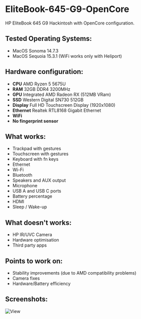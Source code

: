 # EliteBook-645-G9-OpenCore
HP EliteBook 645 G9 Hackintosh with OpenCore configuration.

## Tested Operating Systems:
- MacOS Sonoma 14.7.3
- MacOS Sequoia 15.3.1 (WiFi works only with Heliport)

## Hardware configuration:
- **CPU** AMD Ryzen 5 5675U
- **RAM** 32GB DDR4 3200MHz
- **GPU** Integrated AMD Radeon RX (512MB VRam)
- **SSD** Western Digital SN730 512GB
- **Display** Full HD Touchscreen Display (1920x1080)
- **Ethernet** Realtek RTL8168 Gigabit Ethernet
- **WiFi** 
- **No fingerprint sensor**

## What works:
- Trackpad with gestures
- Touchscreen with gestures
- Keyboard with fn keys
- Ethernet
- Wi-Fi
- Bluetooth
- Speakers and AUX output
- Microphone
- USB A and USB C ports
- Battery percentage
- HDMI
- Sleep / Wake-up

## What doesn't works:
- HP IR/UVC Camera
- Hardware optimisation
- Third party apps

## Points to work on:
- Stability improvements (due to AMD compatibility problems)
- Camera fixes
- Hardware/Battery efficiency

## Screenshots:
![View](https://github.com/user-attachments/assets/4c0c9fdb-d0fe-4f36-9214-b0ad4707821c)
